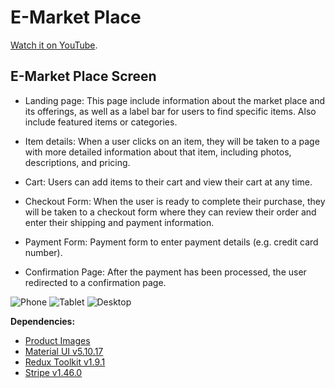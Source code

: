 # E-Market Place

[Watch it on YouTube](https://youtu.be/dAf_wLblGs0).

## E-Market Place Screen

- Landing page: This page include information about the market place and its offerings, as well as a label bar for users to find specific items. Also include featured items or categories.

- Item details: When a user clicks on an item, they will be taken to a page with more detailed information about that item, including photos, descriptions, and pricing.

- Cart: Users can add items to their cart and view their cart at any time.

- Checkout Form: When the user is ready to complete their purchase, they will be taken to a checkout form where they can review their order and enter their shipping and payment information.

- Payment Form: Payment form to enter payment details (e.g. credit card number).

- Confirmation Page: After the payment has been processed, the user redirected to a confirmation page.

![Phone](https://github.com/nashkispace/NS-MarketPlace/blob/main/client-side/public/Phone-view.gif)
![Tablet](https://github.com/nashkispace/NS-MarketPlace/blob/main/client-side/public/Tablet-view.gif)
![Desktop](https://github.com/nashkispace/NS-MarketPlace/blob/main/client-side/public/Desktop-view.gif)

**Dependencies:**

- [Product Images](https://unsplash.com/)
- [Material UI v5.10.17](https://mui.com/material-ui/material-icons/)
- [Redux Toolkit v1.9.1](https://redux-toolkit.js.org/introduction/getting-started)
- [Stripe v1.46.0](https://stripe.com/docs/payments/checkout)
